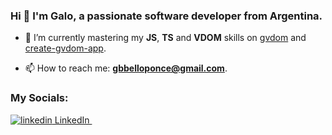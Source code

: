 ### Hi 👋 I'm Galo, a passionate software developer from Argentina.

- 🌱 I’m currently mastering my **JS**, **TS** and **VDOM** skills on [gvdom](https://github.com/galobponce/gvdom) and [create-gvdom-app](https://github.com/galobponce/create-gvdom-app).

- 📫 How to reach me: **gbbelloponce@gmail.com**.

<h3 align="left">My Socials:</h3>
<p align="left">
  <a href="https://www.linkedin.com/in/galo-benjamin-bello-ponce-1957a620b/" target="blank">
    <img src="https://i.stack.imgur.com/gVE0j.png" alt="linkedin"> LinkedIn
  </a>
  &nbsp;
</p>
